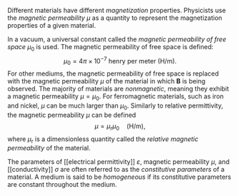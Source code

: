 Different materials have different *magnetization* properties. Physicists use the *magnetic permeability* $\mu$ as a quantity to represent the magnetization properties of a given material.

In a vacuum, a universal constant called the *magnetic permeability of free space* $\mu_{0}$ is used. The magnetic permeability of free space is defined:
$$\mu_{0}= 4\pi \times 10^{-7} \text{ henry per meter (H/m).}$$
For other mediums, the magnetic permeability of free space is replaced with the magnetic permeability $\mu$ of the material in which $\mathbf{B}$ is being observed. The majority of materials are *nonmagnetic*, meaning they exhibit a magnetic permeability $\mu=\mu_{0}$. For ferromagnetic materials, such as iron and nickel, $\mu$ can be much larger than $\mu_{0}$. Similarly to relative permittivity, the magnetic permeability $\mu$ can be defined
$$\mu=\mu_{\text{r}}\mu_{0}\quad \text{(H/m),}$$
where $\mu_{\text{r}}$ is a dimensionless quantity called the *relative magnetic permeability* of the material.

The parameters of [[electrical permittivity]] $\varepsilon$, magnetic permeability $\mu$, and [[conductivity]] $\sigma$ are often referred to as the *constitutive parameters* of a material. A medium is said to be *homogeneous* if its constitutive parameters are constant throughout the medium.
